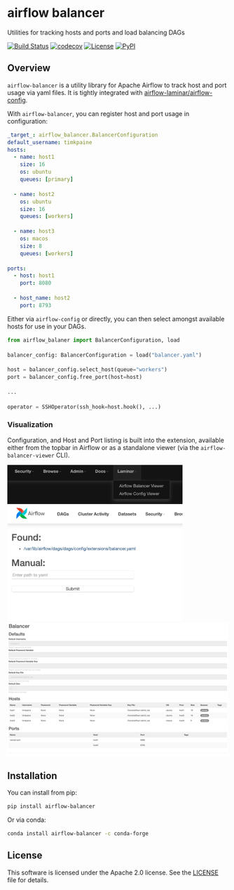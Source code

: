 # airflow balancer

Utilities for tracking hosts and ports and load balancing DAGs

[![Build Status](https://github.com/airflow-laminar/airflow-balancer/actions/workflows/build.yaml/badge.svg?branch=main&event=push)](https://github.com/airflow-laminar/airflow-balancer/actions/workflows/build.yaml)
[![codecov](https://codecov.io/gh/airflow-laminar/airflow-balancer/branch/main/graph/badge.svg)](https://codecov.io/gh/airflow-laminar/airflow-balancer)
[![License](https://img.shields.io/github/license/airflow-laminar/airflow-balancer)](https://github.com/airflow-laminar/airflow-balancer)
[![PyPI](https://img.shields.io/pypi/v/airflow-balancer.svg)](https://pypi.python.org/pypi/airflow-balancer)

## Overview

`airflow-balancer` is a utility library for Apache Airflow to track host and port usage via yaml files.
It is tightly integrated with [airflow-laminar/airflow-config](https://github.com/airflow-laminar/airflow-config).

With `airflow-balancer`, you can register host and port usage in configuration:

```yaml
_target_: airflow_balancer.BalancerConfiguration
default_username: timkpaine
hosts:
  - name: host1
    size: 16
    os: ubuntu
    queues: [primary]

  - name: host2
    os: ubuntu
    size: 16
    queues: [workers]

  - name: host3
    os: macos
    size: 8
    queues: [workers]

ports:
  - host: host1
    port: 8080

  - host_name: host2
    port: 8793
```

Either via `airflow-config` or directly, you can then select amongst available hosts for use in your DAGs.

```python
from airflow_balaner import BalancerConfiguration, load

balancer_config: BalancerConfiguration = load("balancer.yaml")

host = balancer_config.select_host(queue="workers")
port = balancer_config.free_port(host=host)

...

operator = SSHOperator(ssh_hook=host.hook(), ...)

```

### Visualization

Configuration, and Host and Port listing is built into the extension, available either from the topbar in Airflow or as a standalone viewer (via the `airflow-balancer-viewer` CLI).

<img src="https://raw.githubusercontent.com/airflow-laminar/airflow-balancer/refs/heads/main/docs/img/toolbar.png" width=400>

<img src="https://raw.githubusercontent.com/airflow-laminar/airflow-balancer/refs/heads/main/docs/img/home.png" width=400>

<img src="https://raw.githubusercontent.com/airflow-laminar/airflow-balancer/refs/heads/main/docs/img/hosts.png" width=800>


## Installation

You can install from pip:

```bash
pip install airflow-balancer
```

Or via conda:

```bash
conda install airflow-balancer -c conda-forge
```

## License

This software is licensed under the Apache 2.0 license. See the [LICENSE](LICENSE) file for details.
